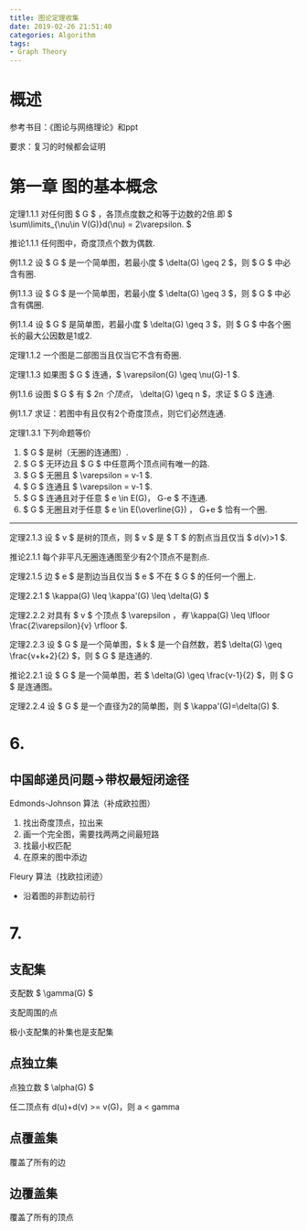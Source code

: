 ```yaml
---
title: 图论定理收集
date: 2019-02-26 21:51:40
categories: Algorithm
tags: 
- Graph Theory
---
```


# 概述

参考书目：《图论与网络理论》和ppt

要求：复习的时候都会证明

# 第一章 图的基本概念

定理1.1.1 对任何图 $ G $ ，各顶点度数之和等于边数的2倍.即 $ \sum\limits_{\nu\in V(G)}d(\nu) = 2\varepsilon. $

推论1.1.1 任何图中，奇度顶点个数为偶数.

例1.1.2 设 $ G $ 是一个简单图，若最小度 $ \delta(G) \geq 2 $，则 $ G $ 中必含有圈.

例1.1.3 设 $ G $ 是一个简单图，若最小度 $ \delta(G) \geq 3 $，则 $ G $ 中必含有偶圈.

例1.1.4 设 $ G $ 是简单图，若最小度 $ \delta(G) \geq 3 $，则 $ G $ 中各个圈长的最大公因数是1或2.

定理1.1.2 一个图是二部图当且仅当它不含有奇圈.

定理1.1.3 如果图 $ G $ 连通，$ \varepsilon(G) \geq \nu(G)-1 $.

例1.1.6 设图 $ G $ 有 $ 2n $个顶点，$ \delta(G) \geq n $，求证 $ G $ 连通.

例1.1.7 求证：若图中有且仅有2个奇度顶点，则它们必然连通.

定理1.3.1
下列命题等价
1.  $ G $ 是树（无圈的连通图）.
2.  $ G $ 无环边且 $ G $ 中任意两个顶点间有唯一的路.
3.  $ G $ 无圈且 $ \varepsilon = v-1 $.
4.  $ G $ 连通且 $ \varepsilon = v-1 $.
5.  $ G $ 连通且对于任意 $ e \in E(G)$，$ G-e $ 不连通.
6.  $ G $ 无圈且对于任意 $ e \in E(\overline{G}) $，$ G+e $ 恰有一个圈.

***

定理2.1.3 设 $ v $ 是树的顶点，则 $ v $ 是 $ T $ 的割点当且仅当 $ d(v)>1 $.

推论2.1.1 每个非平凡无圈连通图至少有2个顶点不是割点.

定理2.1.5 边 $ e $ 是割边当且仅当 $ e $ 不在 $ G $ 的任何一个圈上.

定理2.2.1 $ \kappa(G) \leq \kappa'(G) \leq \delta(G) $

定理2.2.2 对具有 $ v $ 个顶点 $ \varepsilon $，有$ \kappa(G) \leq \lfloor \frac{2\varepsilon}{v} \rfloor $.

定理2.2.3 设 $ G $ 是一个简单图，$ k $ 是一个自然数，若$ \delta(G) \geq \frac{v+k+2}{2} $，则 $ G $ 是连通的.

推论2.2.1 设 $ G $ 是一个简单图，若 $ \delta(G) \geq \frac{v-1}{2} $，则 $ G $ 是连通图。

定理2.2.4 设 $ G $ 是一个直径为2的简单图，则 $ \kappa'(G)=\delta(G) $.

# 6.

## 中国邮递员问题->带权最短闭途径

Edmonds-Johnson 算法（补成欧拉图）
1. 找出奇度顶点，拉出来
2. 画一个完全图，需要找两两之间最短路
3. 找最小权匹配
4. 在原来的图中添边

Fleury 算法（找欧拉闭迹）
* 沿着图的非割边前行

# 7.

## 支配集

支配数 $ \gamma(G) $

支配周围的点

极小支配集的补集也是支配集



## 点独立集

点独立数 $ \alpha(G) $

任二顶点有 d(u)+d(v) >= v(G)，则 a < gamma

## 点覆盖集

覆盖了所有的边

## 边覆盖集

覆盖了所有的顶点

